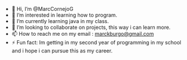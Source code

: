 - 👋 Hi, I’m @MarcCornejoG
- 👀 I’m interested in learning how to program.
- 🌱 I’m currently learning java in my class.
- 💞️ I’m looking to collaborate on projects, this way i can learn more.
- 📫 How to reach me on my email : marckburgo@gmail.com
- ⚡ Fun fact: Im getting in my second year of programming in my school and i hope i can pursue this as my career.

<!---
MarcCornejoG/MarcCornejoG is a ✨ special ✨ repository because its `README.md` (this file) appears on your GitHub profile.
You can click the Preview link to take a look at your changes.
--->
